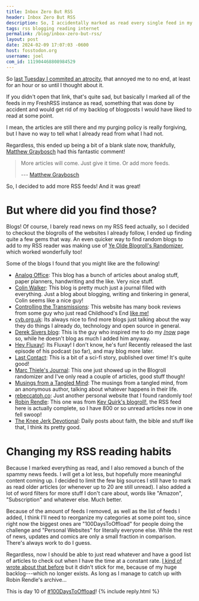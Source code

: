 ```yaml
---
title: Inbox Zero But RSS
header: Inbox Zero But RSS
description: So, I accidentally marked as read every single feed in my FreshRSS instance, but I decided to make the best of it!
tags: rss blogging reading internet
permalink: /blog/inbox-zero-but-rss/
layout: post
date: 2024-02-09 17:07:03 -0600
host: fosstodon.org
username: joel
com_id: 111904468808984529
---
```


So [last Tuesday I commited an atrocity](https://fosstodon.org/@joel/111886169699083768), that annoyed me to no end, at least for an hour or so until I thought about it.

If you didn't open that link, that's quite sad, but basically I marked all of the feeds in my FreshRSS instance as read, something that was done by accident and would get rid of my backlog of blogposts I would have liked to read at some point.

I mean, the articles are still there and my purging policy is really forgiving, but I have no way to tell what I already read from what I had not.

Regardless, this ended up being a bit of a blank slate now, thankfully, [Matthew Graybosch](https://matthewgraybosch.com/) had this fantastic comment!

> More articles will come. Just give it time. Or add more feeds.
>
> --- [Matthew Graybosch](https://libranet.de/display/0b6b25a8-1865-c287-98d3-292430198077)

So, I decided to add more RSS feeds! And it was great!

# But where did you find those?

Blogs! Of course, I barely read news on my RSS feed actually, so I decided to checkout the blogrolls of the websites I already follow, I ended up finding quite a few gems that way. An even quicker way to find random blogs to add to my RSS reader was making use of [Ye Olde Blogroll's Randomizer](blogroll.org/ze-randomizer), which worked wonderfully too!

Some of the blogs I found that you might like are the following!


- [Analog Office](https://analogoffice.net/): This blog has a bunch of articles about analog stuff, paper planners, handwriting and the like. Very nice stuff.
- [Colin Walker](https://colinwalker.blog/): This blog is pretty much just a journal filled with everything. Just a blog about blogging, writing and tinkering in general, Colin seems like a nice guy!
- [Controlling the Transmissions](https:/controllingthetransmissions.blogspot.com/): This website has many book reviews from some guy who just read Childhood's End [like me!](/blog/childhoods-end-review/)
- [cyb.org.uk](https://cyb.org.uk/): Its always nice to find more blogs just talking about the way they do things I already do, technology and open source in general.
- [Derek Sivers blog](https://sive.rs/en.atom): This is the guy who inspired me to do my [/now](/now) page so, while he doesn't blog as much I added him anyway.
- [Hey Fluxay!](https://fluxtaposed.com/): Its Fluxay! I don't know, he's fun! Recently released the last episode of his podcast (so far), and may blog more later.
- [Last Contact](https://lastcontact.space/): This is a bit of a sci-fi story, published over time! It's quite good!
- [Marc Thiele's Journal](https://marcthiele.com/): This one just showed up in the Blogroll randomizer and I've only read a couple of articles, good stuff though!
- [Musings from a Tangled Mind](https://musingsfromatangledmind.com/): The musings from a tangled mind, from an anonymous author, talking about whatever happens in their life.
- [rebeccatoh.co](https://rebeccatoh.co/): Just another personal website that I found randomly too!
- [Robin Rendle](https://robinrendle.com/): This one was from [Kev Quirk's blogroll!](https://kevquirk.com/blogroll), the RSS feed here is actually complete, so I have 800 or so unread articles now in one fell swoop!
- [The Knee Jerk Devotional](https://thekjd.net/): Daily posts about faith, the bible and stuff like that, I think its pretty good.

# Changing my RSS reading habits

Because I marked everything as read, and I also removed a bunch of the spammy news feeds. I will get a lot less, but hopefully more meaningful content coming up. I decided to limit the few big sources I still have to mark as read older articles (or whenever up to 20 are still unread). I also added a lot of word filters for more stuff I don't care about, words like "Amazon", "Subscription" and whatever else. Much better.

Because of the amount of feeds I removed, as well as the list of feeds I added, I think I'll need to reorganize my categories at some point too, since right now the biggest ones are "100DaysToOffload" for people doing the challenge and "Personal Websites" for literally everyone else. While the rest of news, updates and comics are only a small fraction in comparison. There's always work to do I guess.

Regardless, now  I should be able to just read whatever and have a good list of articles to check out when I have the time at a constant rate. [I kind of wrote about that before](/blog/so-many-feeds-to-follow/) but it didn't stick for me, because of my huge backlog---which no longer exists. As long as I manage to catch up with Robin Rendle's archive...

This is day 10 of [#100DaysToOffload](https://100daystooffload.com)!
{% include reply.html %}
